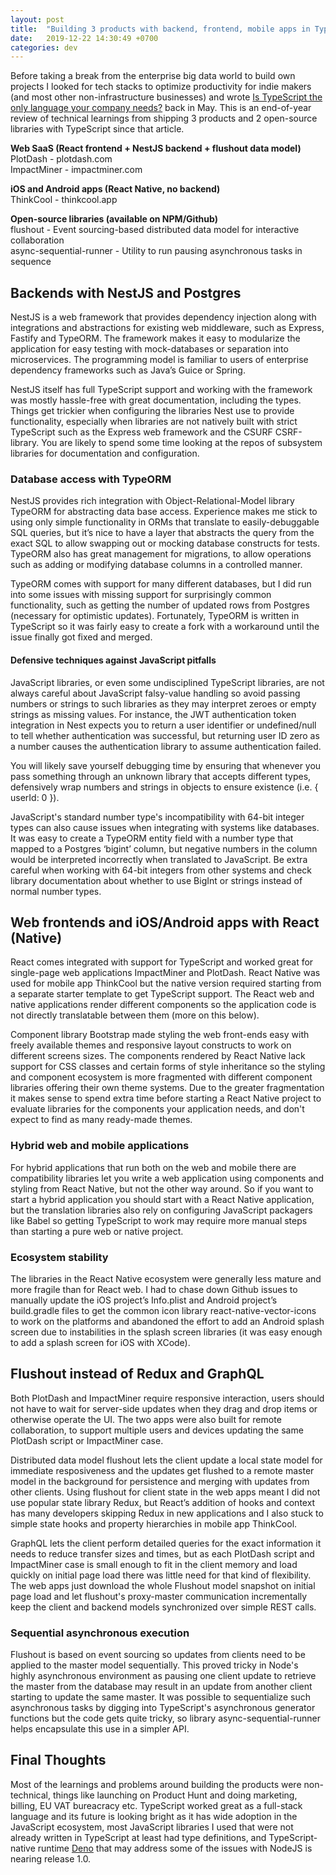 ```yaml
---
layout: post
title:  "Building 3 products with backend, frontend, mobile apps in TypeScript"
date:   2019-12-22 14:30:49 +0700
categories: dev
---
```

Before taking a break from the enterprise big data world to build own projects I looked for tech stacks to optimize productivity for indie makers (and most other non-infrastructure businesses) and wrote [Is TypeScript the only language your company needs?](/dev/2019/05/03/is-typescript-the-only-language-your-company-needs.html) back in May. This is an end-of-year review of technical 
learnings from shipping 3 products and 2 open-source libraries with TypeScript since that article.

**Web SaaS (React frontend + NestJS backend + flushout data model)**   
PlotDash - plotdash.com   
ImpactMiner - impactminer.com

**iOS and Android apps (React Native, no backend)**   
ThinkCool - thinkcool.app

**Open-source libraries (available on NPM/Github)**   
flushout - Event sourcing-based distributed data model for interactive collaboration   
async-sequential-runner - Utility to run pausing asynchronous tasks in sequence

## Backends with NestJS and Postgres
NestJS is a web framework that provides dependency injection along with integrations and abstractions for existing web middleware, such as Express, Fastify and TypeORM. The framework makes it easy to modularize the application for easy testing with mock-databases or separation into microservices. The programming model is familiar to users of enterprise dependency frameworks such as Java’s Guice or Spring.   

NestJS itself has full TypeScript support and working with the framework was mostly hassle-free with great documentation, including the types. Things get trickier when configuring the libraries Nest use to provide functionality, especially when libraries are not natively built with strict TypeScript such as the Express web framework and the CSURF CSRF-library. You are likely to spend some time looking at the repos of subsystem libraries for documentation and configuration.   

### Database access with TypeORM   
NestJS provides rich integration with Object-Relational-Model library TypeORM for abstracting data base access. Experience makes me stick to using only simple functionality in ORMs that translate to easily-debuggable SQL queries, but it’s nice to have a layer that abstracts the query from the exact SQL to allow swapping out or mocking database constructs for tests. TypeORM also has great management for migrations, to allow operations such as adding or modifying database columns in a controlled manner.   

TypeORM comes with support for many different databases, but I did run into some issues with missing support for surprisingly common functionality, such as getting the number of updated rows from Postgres (necessary for optimistic updates). Fortunately, TypeORM is written in TypeScript so it was fairly easy to create a fork with a workaround until the issue finally got fixed and merged.   

#### Defensive techniques against JavaScript pitfalls
JavaScript libraries, or even some undisciplined TypeScript libraries, are not always careful about JavaScript falsy-value handling so avoid passing numbers or strings to such libraries as they may interpret zeroes or empty strings as missing values. For instance, the JWT authentication token integration in Nest expects you to return a user identifier or undefined/null to tell whether authentication was successful, but returning user ID zero as a number causes the authentication library to assume authentication failed.   

You will likely save yourself debugging time by ensuring that whenever you pass something through an unknown library that accepts different types, defensively wrap numbers and strings in objects to ensure existence (i.e. { userId: 0 }).   

JavaScript's standard number type's incompatibility with 64-bit integer types can also cause issues when integrating with systems like databases. It was easy to create a TypeORM entity field with a number type that mapped to a Postgres ‘bigint’ column, but negative numbers in the column would be interpreted incorrectly when translated to JavaScript. Be extra careful when working with 64-bit integers from other systems and check library documentation about whether to use BigInt or strings instead of normal number types.   

## Web frontends and iOS/Android apps with React (Native)   
React comes integrated with support for TypeScript and worked great for single-page web applications ImpactMiner and PlotDash. React Native was used for mobile app ThinkCool but the native version required starting from a separate starter template to get TypeScript support. The React web and native applications render different components so the application code is not directly translatable between them (more on this below).   

Component library Bootstrap made styling the web front-ends easy with freely available themes and responsive layout constructs to work on different screens sizes. The components rendered by React Native lack support for CSS classes and certain forms of style inheritance so the styling and component ecosystem is more fragmented with different component libraries offering their own theme systems. Due to the greater fragmentation it makes sense to spend extra time before starting a React Native project to evaluate libraries for the components your application needs, and don't expect to find as many ready-made themes.   

### Hybrid web and mobile applications   
For hybrid applications that run both on the web and mobile there are compatibility libraries let you write a web application using components and styling from React Native, but not the other way around. So if you want to start a hybrid application you should start with a React Native application, but the translation libraries also rely on configuring JavaScript packagers like Babel so getting TypeScript to work may require more manual steps than starting a pure web or native project.    

### Ecosystem stability
The libraries in the React Native ecosystem were generally less mature and more fragile than for React web. I had to chase down Github issues to manually update the iOS project’s Info.plist and Android project’s build.gradle files to get the common icon library react-native-vector-icons to work on the platforms and abandoned the effort to add an Android splash screen due to instabilities in the splash screen libraries (it was easy enough to add a splash screen for iOS with XCode).   
## Flushout instead of Redux and GraphQL
Both PlotDash and ImpactMiner require responsive interaction, users should not have to wait for server-side updates when they drag and drop items or otherwise operate the UI. The two apps were also built for remote collaboration, to support multiple users and devices updating the same PlotDash script or ImpactMiner case.    

Distributed data model flushout lets the client update a local state model for immediate resposiveness and the updates get flushed to a remote master model in the background for persistence and merging with updates from other clients. Using flushout for client state in the web apps meant I did not use popular state library Redux, but React’s addition of hooks and context has many developers skipping Redux in new applications and I also stuck to simple state hooks and property hierarchies in mobile app ThinkCool.

GraphQL lets the client perform detailed queries for the exact information it needs to reduce transfer sizes and times, but as each PlotDash script and ImpactMiner case is small enough to fit in the client memory and load quickly on initial page load there was little need for that kind of flexibility. The web apps just download the whole Flushout model snapshot on initial page load and let flushout's proxy-master communication incrementally keep the client and backend models synchronized over simple REST calls.   

### Sequential asynchronous execution
Flushout is based on event sourcing so updates from clients need to be applied to the master model sequentially. This proved tricky in Node's highly asynchronous environment as pausing one client update to retrieve the master from the database may result in an update from another client starting to update the same master. It was possible to sequentialize such asynchronous tasks by digging into TypeScript's asynchronous generator functions but the code gets quite tricky, so library async-sequential-runner helps encapsulate this use in a simpler API.

## Final Thoughts
Most of the learnings and problems around building the products were non-technical, things like launching on Product Hunt and doing marketing, billing, EU VAT bureacracy etc. TypeScript worked great as a full-stack language and its future is looking bright as it has wide adoption in the JavaScript ecosystem, most JavaScript libraries I used that were not already written in TypeScript at least had type definitions, and TypeScript-native runtime [Deno](https://deno.land) that may address some of the issues with NodeJS is nearing release 1.0. 





